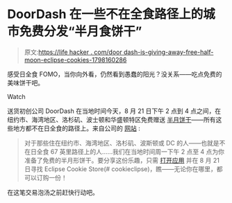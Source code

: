 # DoorDash 在一些不在全食路径上的城市免费分发“半月食饼干”

> 原文:[https://life hacker . com/door dash-is-giving-away-free-half-moon-eclipse-cookies-1798160286](https://lifehacker.com/doordash-is-giving-away-free-half-moon-eclipse-cookies-1798160286)

感受日全食 FOMO，当你向外看，仍然看到愚蠢的阳光？没关系——吃点免费的美味饼干吧。

Watch

送货初创公司 DoorDash 在当地时间今天，8 月 21 日下午 2 点到 4 点之间，在纽约市、海湾地区、洛杉矶、波士顿和华盛顿特区免费赠送 [半月饼干](https://www.doordash.com/store/the-eclipse-cookie-store-new-york-136545/)——所有这些地方都不在日全食的路径上。来自公司的 [网站](https://blog.doordash.com/dashing-to-the-moon-and-back-a62cfeddc1) :

> 对于那些住在纽约市、海湾地区、洛杉矶、波斯顿或 DC 的人——也就是不在日全食 67 英里路径上的人……我们在当地时间周一下午 2 点至 4 点为你准备了免费的半月形饼干。要分享这份乐趣，只需 [打开应用](https://www.doordash.com/store/the-eclipse-cookie-store-new-york-136545/) 并在 8 月 21 日寻找 Eclipse Cookie Store(# cookieclipse)，瞧——无论你在哪里，都可以订购一份！

在这笔交易泡汤之前赶快行动吧。